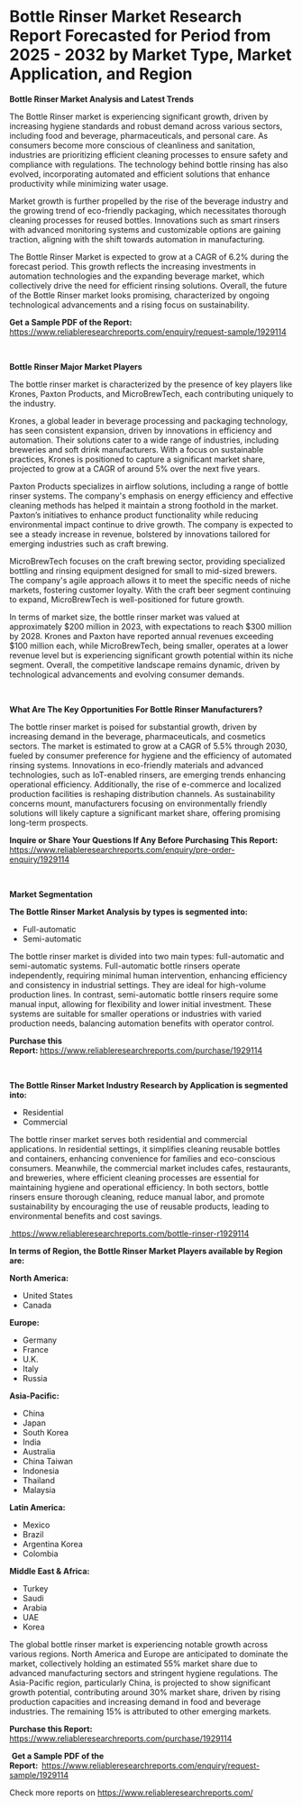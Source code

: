 <p><h1>Bottle Rinser Market Research Report Forecasted for Period from 2025 -  2032 by Market Type, Market Application, and Region</h1></p><p><strong>Bottle Rinser Market Analysis and Latest Trends</strong></p>
<p><p>The Bottle Rinser market is experiencing significant growth, driven by increasing hygiene standards and robust demand across various sectors, including food and beverage, pharmaceuticals, and personal care. As consumers become more conscious of cleanliness and sanitation, industries are prioritizing efficient cleaning processes to ensure safety and compliance with regulations. The technology behind bottle rinsing has also evolved, incorporating automated and efficient solutions that enhance productivity while minimizing water usage.</p><p>Market growth is further propelled by the rise of the beverage industry and the growing trend of eco-friendly packaging, which necessitates thorough cleaning processes for reused bottles. Innovations such as smart rinsers with advanced monitoring systems and customizable options are gaining traction, aligning with the shift towards automation in manufacturing.</p><p>The Bottle Rinser Market is expected to grow at a CAGR of 6.2% during the forecast period. This growth reflects the increasing investments in automation technologies and the expanding beverage market, which collectively drive the need for efficient rinsing solutions. Overall, the future of the Bottle Rinser market looks promising, characterized by ongoing technological advancements and a rising focus on sustainability.</p></p>
<p><strong>Get a Sample PDF of the Report:&nbsp;</strong> <a href="https://www.reliableresearchreports.com/enquiry/request-sample/1929114?utm_campaign=48&utm_medium=2&utm_source=Github&utm_content=ia&utm_term=16012025&utm_id=bottle-rinser">https://www.reliableresearchreports.com/enquiry/request-sample/1929114</a></p>
<p>&nbsp;</p>
<p><strong>Bottle Rinser Major Market Players</strong></p>
<p><p>The bottle rinser market is characterized by the presence of key players like Krones, Paxton Products, and MicroBrewTech, each contributing uniquely to the industry. </p><p>Krones, a global leader in beverage processing and packaging technology, has seen consistent expansion, driven by innovations in efficiency and automation. Their solutions cater to a wide range of industries, including breweries and soft drink manufacturers. With a focus on sustainable practices, Krones is positioned to capture a significant market share, projected to grow at a CAGR of around 5% over the next five years.</p><p>Paxton Products specializes in airflow solutions, including a range of bottle rinser systems. The company's emphasis on energy efficiency and effective cleaning methods has helped it maintain a strong foothold in the market. Paxton’s initiatives to enhance product functionality while reducing environmental impact continue to drive growth. The company is expected to see a steady increase in revenue, bolstered by innovations tailored for emerging industries such as craft brewing.</p><p>MicroBrewTech focuses on the craft brewing sector, providing specialized bottling and rinsing equipment designed for small to mid-sized brewers. The company's agile approach allows it to meet the specific needs of niche markets, fostering customer loyalty. With the craft beer segment continuing to expand, MicroBrewTech is well-positioned for future growth.</p><p>In terms of market size, the bottle rinser market was valued at approximately $200 million in 2023, with expectations to reach $300 million by 2028. Krones and Paxton have reported annual revenues exceeding $100 million each, while MicroBrewTech, being smaller, operates at a lower revenue level but is experiencing significant growth potential within its niche segment. Overall, the competitive landscape remains dynamic, driven by technological advancements and evolving consumer demands.</p></p>
<p>&nbsp;</p>
<p><strong>What Are The Key Opportunities For Bottle Rinser Manufacturers?</strong></p>
<p><p>The bottle rinser market is poised for substantial growth, driven by increasing demand in the beverage, pharmaceuticals, and cosmetics sectors. The market is estimated to grow at a CAGR of 5.5% through 2030, fueled by consumer preference for hygiene and the efficiency of automated rinsing systems. Innovations in eco-friendly materials and advanced technologies, such as IoT-enabled rinsers, are emerging trends enhancing operational efficiency. Additionally, the rise of e-commerce and localized production facilities is reshaping distribution channels. As sustainability concerns mount, manufacturers focusing on environmentally friendly solutions will likely capture a significant market share, offering promising long-term prospects.</p></p>
<p><strong>Inquire or Share Your Questions If Any Before Purchasing This Report:</strong> <a href="https://www.reliableresearchreports.com/enquiry/pre-order-enquiry/1929114?utm_campaign=48&utm_medium=2&utm_source=Github&utm_content=ia&utm_term=16012025&utm_id=bottle-rinser">https://www.reliableresearchreports.com/enquiry/pre-order-enquiry/1929114</a></p>
<p>&nbsp;</p>
<p><strong>Market Segmentation</strong></p>
<p><strong>The Bottle Rinser Market Analysis by types is segmented into:</strong></p>
<p><ul><li>Full-automatic</li><li>Semi-automatic</li></ul></p>
<p><p>The bottle rinser market is divided into two main types: full-automatic and semi-automatic systems. Full-automatic bottle rinsers operate independently, requiring minimal human intervention, enhancing efficiency and consistency in industrial settings. They are ideal for high-volume production lines. In contrast, semi-automatic bottle rinsers require some manual input, allowing for flexibility and lower initial investment. These systems are suitable for smaller operations or industries with varied production needs, balancing automation benefits with operator control.</p></p>
<p><strong>Purchase this Report:&nbsp;</strong><a href="https://www.reliableresearchreports.com/purchase/1929114?utm_campaign=48&utm_medium=2&utm_source=Github&utm_content=ia&utm_term=16012025&utm_id=bottle-rinser">https://www.reliableresearchreports.com/purchase/1929114</a></p>
<p>&nbsp;</p>
<p><strong>The Bottle Rinser Market Industry Research by Application is segmented into:</strong></p>
<p><ul><li>Residential</li><li>Commercial</li></ul></p>
<p><p>The bottle rinser market serves both residential and commercial applications. In residential settings, it simplifies cleaning reusable bottles and containers, enhancing convenience for families and eco-conscious consumers. Meanwhile, the commercial market includes cafes, restaurants, and breweries, where efficient cleaning processes are essential for maintaining hygiene and operational efficiency. In both sectors, bottle rinsers ensure thorough cleaning, reduce manual labor, and promote sustainability by encouraging the use of reusable products, leading to environmental benefits and cost savings.</p></p>
<p><a href="https://www.reliableresearchreports.com/bottle-rinser-r1929114?utm_campaign=48&utm_medium=2&utm_source=Github&utm_content=ia&utm_term=16012025&utm_id=bottle-rinser">&nbsp;https://www.reliableresearchreports.com/bottle-rinser-r1929114</a></p>
<p><strong>In terms of Region, the Bottle Rinser Market Players available by Region are:</strong></p>
<p>
    <p> <strong> North America: </strong>
        <ul>
            <li>United States</li>
            <li>Canada</li>
        </ul>
        </p> 
    <p> <strong> Europe: </strong>
        <ul>
            <li>Germany</li>
            <li>France</li>
            <li>U.K.</li>
            <li>Italy</li>
            <li>Russia</li>
        </ul>
        </p> 
    <p> <strong> Asia-Pacific: </strong>
        <ul>
            <li>China</li>
            <li>Japan</li>
            <li>South Korea</li>
            <li>India</li>
            <li>Australia</li>
            <li>China Taiwan</li>
            <li>Indonesia</li>
            <li>Thailand</li>
            <li>Malaysia</li>
        </ul>
        </p> 
    <p> <strong> Latin America: </strong>
        <ul>
            <li>Mexico</li>
            <li>Brazil</li>
            <li>Argentina Korea</li>
            <li>Colombia</li>
        </ul>
        </p> 
    <p> <strong> Middle East & Africa: </strong>
        <ul>
            <li>Turkey</li>
            <li>Saudi</li>
            <li>Arabia</li>
            <li>UAE</li>
            <li>Korea</li>
        </ul>
    </p>
    </p>
<p><p>The global bottle rinser market is experiencing notable growth across various regions. North America and Europe are anticipated to dominate the market, collectively holding an estimated 55% market share due to advanced manufacturing sectors and stringent hygiene regulations. The Asia-Pacific region, particularly China, is projected to show significant growth potential, contributing around 30% market share, driven by rising production capacities and increasing demand in food and beverage industries. The remaining 15% is attributed to other emerging markets.</p></p>
<p><strong>Purchase this Report: </strong><a href="https://www.reliableresearchreports.com/purchase/1929114?utm_campaign=48&utm_medium=2&utm_source=Github&utm_content=ia&utm_term=16012025&utm_id=bottle-rinser">https://www.reliableresearchreports.com/purchase/1929114</a></p>
<p>&nbsp;<strong>Get a Sample PDF of the Report:&nbsp;&nbsp;</strong><a href="https://www.reliableresearchreports.com/enquiry/request-sample/1929114?utm_campaign=48&utm_medium=2&utm_source=Github&utm_content=ia&utm_term=16012025&utm_id=bottle-rinser">https://www.reliableresearchreports.com/enquiry/request-sample/1929114</a></p>
<p><strong></strong></p>
<p>Check more reports on <a href="https://www.reliableresearchreports.com/?utm_campaign=48&utm_medium=2&utm_source=Github&utm_content=ia&utm_term=16012025&utm_id=bottle-rinser">https://www.reliableresearchreports.com/</a></p>